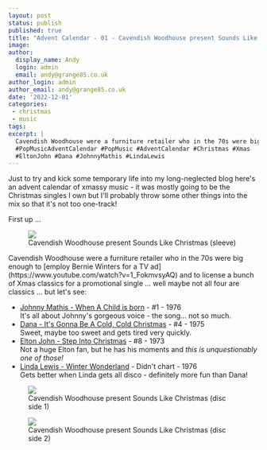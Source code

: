 ```yaml
---
layout: post
status: publish
published: true
title: "Advent Calendar - 01 - Cavendish Woodhouse present Sounds Like Christmas!"
image: 
author:
  display_name: Andy
  login: admin
  email: andy@grange85.co.uk
author_login: admin
author_email: andy@grange85.co.uk
date: '2022-12-01'
categories:
 - christmas
 - music
tags:
excerpt: |
  Cavendish Woodhouse were a furniture retailer who in the 70s were big enough to employ Bernie Winters for a TV ad and to license a bunch of Xmas classics for a promotional single ... well maybe not all four are classics ... but let's see:
  #PopMusicAdventCalendar #PopMusic #AdventCalendar #Christmas #Xmas
  #EltonJohn #Dana #JohnnyMathis #LindaLewis
---
```

Just to try and kick some temporary life into my long-neglected blog here's an advent calendar of xmassy music - it was mostly going to be the Christmas singles I own but I'll probably throw some other things into the mix so that it's not too one-track!

First up ...

<figure class="aligncenter"><img src="https://cdn.grange85.co.uk/xmas-singles/sounds-like-christmas-sleeve.jpg" class="img-responsive" /><figcaption>Cavendish Woodhouse present Sounds Like Christmas (sleeve)</figcaption></figure>
Cavendish Woodhouse were a furniture retailer who in the 70s were big enough to [employ Bernie Winters for a TV ad](https://www.youtube.com/watch?v=1_FokmvsyAQ) and to license a bunch of Xmas classics for a promotional single ... well maybe not all four are classics ... but let's see:


 - [Johnny Mathis - When A Child is born](https://www.youtube.com/watch?v=gy_WbJFAhGo) - #1 - 1976  
 It's all about Johnny's gorgeous voice - the song... not so much.
 - [Dana - It's Gonna Be A Cold, Cold Christmas](https://www.youtube.com/watch?v=9vMR3bt3ibg) - #4 - 1975  
 Sweet, maybe too sweet and gets tired very quickly.
 - [Elton John - Step Into Christmas](https://www.youtube.com/watch?v=QWMqfKjJoKc) - #8 - 1973  
 Not a huge Elton fan, but he has his moments and *this is unquestionably one of those!*
 - [Linda Lewis - Winter Wonderland](https://www.youtube.com/watch?v=YPrW9KvJQBM)  - Didn't chart - 1976  
 Gets better when Linda gets all disco - definitely more fun than Dana!


<figure class="aligncenter"><img src="https://cdn.grange85.co.uk/xmas-singles/sounds-like-christmas-disc-1.jpg" class="img-responsive" /><figcaption>Cavendish Woodhouse present Sounds Like Christmas (disc side 1)</figcaption></figure>
<figure class="aligncenter"><img src="https://cdn.grange85.co.uk/xmas-singles/sounds-like-christmas-disc-2.jpg" class="img-responsive" /><figcaption>Cavendish Woodhouse present Sounds Like Christmas (disc side 2)</figcaption></figure>
